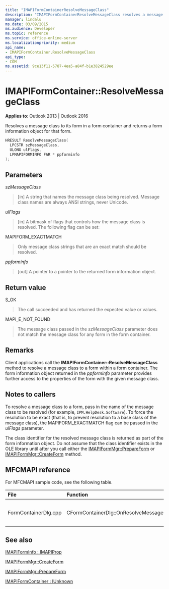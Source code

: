 ```yaml
---
title: "IMAPIFormContainerResolveMessageClass"
description: "IMAPIFormContainerResolveMessageClass resolves a message class to its form in a form container and returns a form information object for that form."
manager: lindalu
ms.date: 03/09/2015
ms.audience: Developer
ms.topic: reference
ms.service: office-online-server
ms.localizationpriority: medium
api_name:
- IMAPIFormContainer.ResolveMessageClass
api_type:
- COM
ms.assetid: 9ce13f11-5787-4ea5-a84f-b1e3824529ee
---
```


# IMAPIFormContainer::ResolveMessageClass

**Applies to**: Outlook 2013 | Outlook 2016
  
Resolves a message class to its form in a form container and returns a form information object for that form.
  
```cpp
HRESULT ResolveMessageClass(
  LPCSTR szMessageClass,
  ULONG ulFlags,
  LPMAPIFORMINFO FAR * ppforminfo
);
```

## Parameters

 _szMessageClass_
  
> [in] A string that names the message class being resolved. Message class names are always ANSI strings, never Unicode.

 _ulFlags_
  
> [in] A bitmask of flags that controls how the message class is resolved. The following flag can be set:

MAPIFORM_EXACTMATCH
  
> Only message class strings that are an exact match should be resolved.

 _ppforminfo_
  
> [out] A pointer to a pointer to the returned form information object.

## Return value

S_OK
  
> The call succeeded and has returned the expected value or values.

MAPI_E_NOT_FOUND
  
> The message class passed in the _szMessageClass_ parameter does not match the message class for any form in the form container.

## Remarks

Client applications call the **IMAPIFormContainer::ResolveMessageClass** method to resolve a message class to a form within a form container. The form information object returned in the _ppforminfo_ parameter provides further access to the properties of the form with the given message class.
  
## Notes to callers

To resolve a message class to a form, pass in the name of the message class to be resolved (for example, `IPM.HelpDesk.Software`). To force the resolution to be exact (that is, to prevent resolution to a base class of the message class), the MAPIFORM_EXACTMATCH flag can be passed in the _ulFlags_ parameter.
  
The class identifier for the resolved message class is returned as part of the form information object. Do not assume that the class identifier exists in the OLE library until after you call either the [IMAPIFormMgr::PrepareForm](imapiformmgr-prepareform.md) or [IMAPIFormMgr::CreateForm](imapiformmgr-createform.md) method.
  
## MFCMAPI reference

For MFCMAPI sample code, see the following table.
  
|**File**|**Function**|**Comment**|
|:-----|:-----|:-----|
|FormContainerDlg.cpp  <br/> |CFormContainerDlg::OnResolveMessageClass  <br/> |MFCMAPI uses the **IMAPIFormContainer::ResolveMessageClass** method to locate a form that is associated with a message class. |

## See also

[IMAPIFormInfo : IMAPIProp](imapiforminfoimapiprop.md)
  
[IMAPIFormMgr::CreateForm](imapiformmgr-createform.md)
  
[IMAPIFormMgr::PrepareForm](imapiformmgr-prepareform.md)
  
[IMAPIFormContainer : IUnknown](imapiformcontaineriunknown.md)
